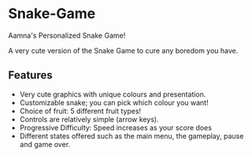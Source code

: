 # Snake-Game
Aamna's Personalized Snake Game!


A very cute version of the Snake Game to cure any boredom you have. 

## Features
- Very cute graphics with unique colours and presentation.
- Customizable snake; you can pick which colour you want!
- Choice of fruit: 5 different fruit types!
- Controls are relatively simple (arrow keys).
- Progressive Difficulty: Speed increases as your score does
- Different states offered such as the main menu, the gameplay, pause and game over.
